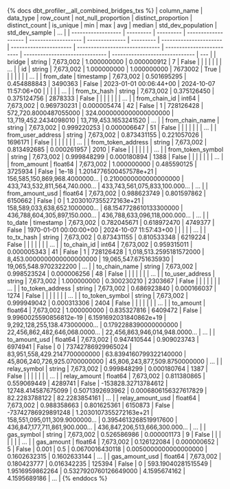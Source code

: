 {% docs dbt_profiler__all_combined_bridges_txs  %}
| column_name        | data_type | row_count | not_null_proportion | distinct_proportion | distinct_count | is_unique | min                    | max                    |                            avg |                    median |             std_dev_population |                 std_dev_sample | ... |
| ------------------ | --------- | --------- | ------------------- | ------------------- | -------------- | --------- | ---------------------- | ---------------------- | ------------------------------ | ------------------------- | ------------------------------ | ------------------------------ | --- |
| bridge             | string    | 7,673,002 |         1.000000000 |         0.000000912 |              7 |     False |                        |                        |                                |                           |                                |                                | ... |
| id                 | string    | 7,673,002 |         1.000000000 |         1.000000000 |        7673002 |      True |                        |                        |                                |                           |                                |                                | ... |
| from_date          | timestamp | 7,673,002 |         0.501695295 |         0.454888843 |        3490363 |     False | 2023-01-01 00:06:44+00 | 2024-10-07 11:57:06+00 |                                |                           |                                |                                | ... |
| from_tx_hash       | string    | 7,673,002 |         0.375126450 |         0.375124756 |        2878333 |     False |                        |                        |                                |                           |                                |                                | ... |
| from_chain_id      | int64     | 7,673,002 |         0.969730231 |         0.000005474 |             42 |     False | 1                      | 728126428              |          572,720.8000487055000 |   324.0000000000000000000 |          13,719,452.2434098010 |          13,719,453.1653241520 | ... |
| from_chain_name    | string    | 7,673,002 |         0.999220253 |         0.000006647 |             51 |     False |                        |                        |                                |                           |                                |                                | ... |
| from_user_address  | string    | 7,673,002 |         0.873431155 |         0.221057026 |        1696171 |     False |                        |                        |                                |                           |                                |                                | ... |
| from_token_address | string    | 7,673,002 |         0.813492685 |         0.000261957 |           2010 |     False |                        |                        |                                |                           |                                |                                | ... |
| from_token_symbol  | string    | 7,673,002 |         0.999848299 |         0.000180894 |           1388 |     False |                        |                        |                                |                           |                                |                                | ... |
| from_amount        | float64   | 7,673,002 |         1.000000000 |         0.485590125 |        3725934 |     False | 1e-18                  | 1.2014776500457578e+21 | 156,585,150,869,968.4000000... |     0.2100000000000000000 | 433,743,532,811,564,740.000... | 433,743,561,075,833,100.000... | ... |
| from_amount_usd    | float64   | 7,673,002 |         0.988623749 |         0.801597862 |        6150662 |     False | 0                      | 1.2030107355272163e+21 | 158,589,033,638,652.1000000... |    68.1547728610133300000 | 436,788,604,305,897,150.000... | 436,788,633,096,118,000.000... | ... |
| to_date            | timestamp | 7,673,002 |         0.782045671 |         0.618972470 |        4749377 |     False | 1970-01-01 00:00:00+00 | 2024-10-07 11:57:43+00 |                                |                           |                                |                                | ... |
| to_tx_hash         | string    | 7,673,002 |         0.873431155 |         0.810533348 |        6219224 |     False |                        |                        |                                |                           |                                |                                | ... |
| to_chain_id        | int64     | 7,673,002 |         0.959315011 |         0.000005343 |             41 |     False | 1                      | 728126428              |        1,018,513.2595181572000 | 8,453.0000000000000000000 |          19,065,547.6751635930 |          19,065,548.9702322200 | ... |
| to_chain_name      | string    | 7,673,002 |         0.998523524 |         0.000006256 |             48 |     False |                        |                        |                                |                           |                                |                                | ... |
| to_user_address    | string    | 7,673,002 |         1.000000000 |         0.300230210 |        2303667 |     False |                        |                        |                                |                           |                                |                                | ... |
| to_token_address   | string    | 7,673,002 |         0.686923840 |         0.000166037 |           1274 |     False |                        |                        |                                |                           |                                |                                | ... |
| to_token_symbol    | string    | 7,673,002 |         0.999949042 |         0.000313306 |           2404 |     False |                        |                        |                                |                           |                                |                                | ... |
| to_amount          | float64   | 7,673,002 |         1.000000000 |         0.835327816 |        6409472 |     False | 9.9960025590856812e-19 | 6.1591692031840862e+19 | 9,292,128,255,138.473000000... |     0.1792288390000000000 | 22,456,862,482,646,068.0000... | 22,456,863,946,014,948.0000... | ... |
| to_amount_usd      | float64   | 7,673,002 |         0.947410544 |         0.909023743 |        6974941 |     False | 0                      | 73742786929965024      |   83,951,558,429.2147700000000 |    63.8394160799322140000 |  45,806,240,726,925.0700000000 |  45,806,243,877,509.8750000000 | ... |
| relay_symbol       | string    | 7,673,002 |         0.999848299 |         0.000180764 |           1387 |     False |                        |                        |                                |                           |                                |                                | ... |
| relay_amount       | float64   | 7,673,002 |         0.811380865 |         0.559069449 |        4289741 |     False | -153828.32713784612    | 12748.414587675099     |                0.5071392693962 |     0.0006806156327617829 |                  82.2283788122 |                  82.2283854161 | ... |
| relay_amount_usd   | float64   | 7,673,002 |         0.988358663 |         0.801625361 |        6150873 |     False | -73742786929891248     | 1.2030107355272163e+21 | 158,551,095,011,309.9000000... |     0.3954613268519917600 | 436,847,177,711,861,900.000... | 436,847,206,513,666,300.000... | ... |
| gas_symbol         | string    | 7,673,002 |         0.526586986 |         0.000001173 |              9 |     False |                        |                        |                                |                           |                                |                                | ... |
| gas_amount         | float64   | 7,673,002 |         0.126122084 |         0.000000652 |              5 |     False | 0.001                  | 0.5                    |                0.0670016430118 |     0.0050000000000000000 |                   0.1602632315 |                   0.1602633144 | ... |
| gas_amount_usd     | float64   | 7,673,002 |         0.180423777 |         0.016342235 |         125394 |     False | 0                      | 593.19040281515549     |                1.9516959862264 |     0.5327920760126649000 |                   4.1595674162 |                   4.1595689186 | ... |
{% enddocs %}